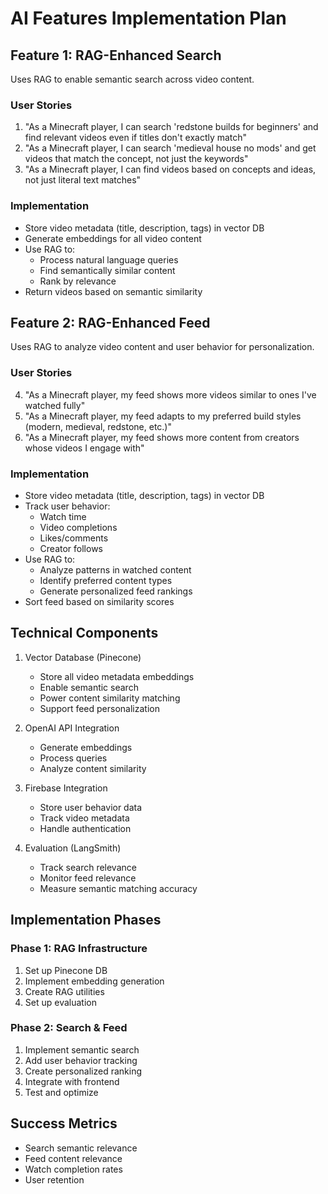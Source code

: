 # AI Features Implementation Plan

## Feature 1: RAG-Enhanced Search
Uses RAG to enable semantic search across video content.

### User Stories
1. "As a Minecraft player, I can search 'redstone builds for beginners' and find relevant videos even if titles don't exactly match"
2. "As a Minecraft player, I can search 'medieval house no mods' and get videos that match the concept, not just the keywords"
3. "As a Minecraft player, I can find videos based on concepts and ideas, not just literal text matches"

### Implementation
- Store video metadata (title, description, tags) in vector DB
- Generate embeddings for all video content
- Use RAG to:
  - Process natural language queries
  - Find semantically similar content
  - Rank by relevance
- Return videos based on semantic similarity

## Feature 2: RAG-Enhanced Feed
Uses RAG to analyze video content and user behavior for personalization.

### User Stories
4. "As a Minecraft player, my feed shows more videos similar to ones I've watched fully"
5. "As a Minecraft player, my feed adapts to my preferred build styles (modern, medieval, redstone, etc.)"
6. "As a Minecraft player, my feed shows more content from creators whose videos I engage with"

### Implementation
- Store video metadata (title, description, tags) in vector DB
- Track user behavior:
  - Watch time
  - Video completions
  - Likes/comments
  - Creator follows
- Use RAG to:
  - Analyze patterns in watched content
  - Identify preferred content types
  - Generate personalized feed rankings
- Sort feed based on similarity scores

## Technical Components
1. Vector Database (Pinecone)
   - Store all video metadata embeddings
   - Enable semantic search
   - Power content similarity matching
   - Support feed personalization

2. OpenAI API Integration
   - Generate embeddings
   - Process queries
   - Analyze content similarity

3. Firebase Integration
   - Store user behavior data
   - Track video metadata
   - Handle authentication

4. Evaluation (LangSmith)
   - Track search relevance
   - Monitor feed relevance
   - Measure semantic matching accuracy

## Implementation Phases

### Phase 1: RAG Infrastructure
1. Set up Pinecone DB
2. Implement embedding generation
3. Create RAG utilities
4. Set up evaluation

### Phase 2: Search & Feed
1. Implement semantic search
2. Add user behavior tracking
3. Create personalized ranking
4. Integrate with frontend
5. Test and optimize

## Success Metrics
- Search semantic relevance
- Feed content relevance
- Watch completion rates
- User retention 